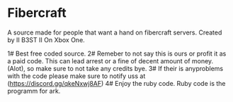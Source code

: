 # Fibercraft
A source made for people that want a hand on fibercraft servers. Created by II B3ST II On Xbox One.


1# Best free coded source.
2# Remeber to not say this is ours or profit it as a paid code. This can lead arrest or a fine of decent amount of money. (Alot), so make sure to not take any credits bye.
3# If their is anyproblems with the code please make sure to notify uss at (https://discord.gg/qkeNxwj8AF)
4# Enjoy the ruby code. Ruby code is the programm for ark.

